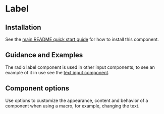 # Label

## Installation

See the [main README quick start guide](https://designsystem.digital.gov/) for how to install this component.

## Guidance and Examples

The radio label component is used in other input components, to see an example of it in use see the [text input component](https://designsystem.digital.gov/components/text-input/).

## Component options

Use options to customize the appearance, content and behavior of a component when using a macro, for example, changing the text.
